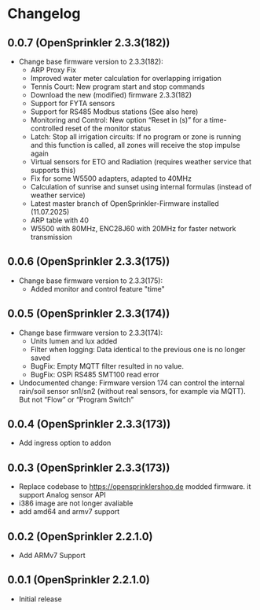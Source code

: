 # Changelog

## 0.0.7 (OpenSprinkler 2.3.3(182))

- Change base firmware version to 2.3.3(182):
   - ARP Proxy Fix
   - Improved water meter calculation for overlapping irrigation
   - Tennis Court: New program start and stop commands
   - Download the new (modified) firmware 2.3.3(182)
   - Support for FYTA sensors
   - Support for RS485 Modbus stations (See also here)
   - Monitoring and Control: New option “Reset in (s)” for a time-controlled reset of the monitor status
   - Latch: Stop all irrigation circuits: If no program or zone is running and this function is called, all zones will receive the stop impulse again
   - Virtual sensors for ETO and Radiation (requires weather service that supports this)
   - Fix for some W5500 adapters, adapted to 40MHz
   - Calculation of sunrise and sunset using internal formulas (instead of weather service)
   - Latest master branch of OpenSprinkler-Firmware installed (11.07.2025)
   - ARP table with 40
   - W5500 with 80MHz, ENC28J60 with 20MHz for faster network transmission
 
## 0.0.6 (OpenSprinkler 2.3.3(175))

- Change base firmware version to 2.3.3(175):
   - Added monitor and control feature "time"

## 0.0.5 (OpenSprinkler 2.3.3(174))

- Change base firmware version to 2.3.3(174):
   - Units lumen and lux added
   - Filter when logging: Data identical to the previous one is no longer saved
   - BugFix: Empty MQTT filter resulted in no value.
   - BugFix: OSPi RS485 SMT100 read error
- Undocumented change: Firmware version 174 can control the internal rain/soil sensor sn1/sn2 (without real sensors, for example via MQTT). But not “Flow” or “Program Switch”

## 0.0.4 (OpenSprinkler 2.3.3(173))

- Add ingress option to addon

## 0.0.3 (OpenSprinkler 2.3.3(173))

- Replace codebase to https://opensprinklershop.de modded firmware. it support Analog sensor API
- i386 image are not longer avaliable
- add amd64 and armv7 support

## 0.0.2 (OpenSprinkler 2.2.1.0)

- Add ARMv7 Support

## 0.0.1 (OpenSprinkler 2.2.1.0)

- Initial release
